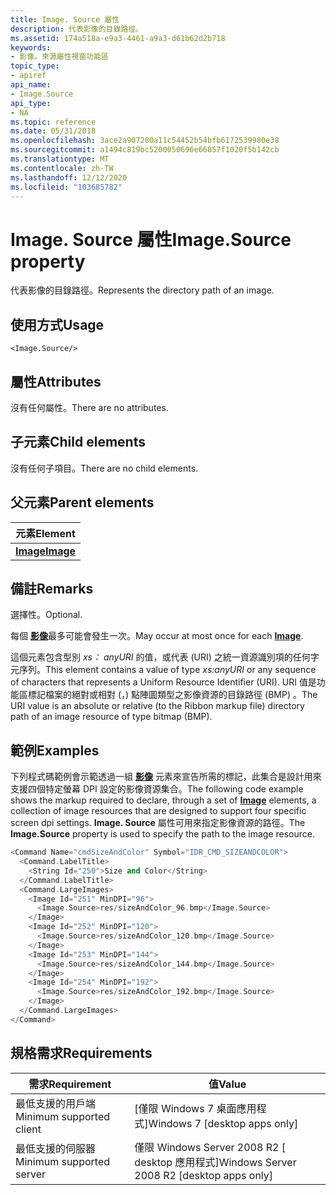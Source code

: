 ```yaml
---
title: Image. Source 屬性
description: 代表影像的目錄路徑。
ms.assetid: 174a518a-e9a3-4461-a9a3-d61b62d2b718
keywords:
- 影像。來源屬性視窗功能區
topic_type:
- apiref
api_name:
- Image.Source
api_type:
- NA
ms.topic: reference
ms.date: 05/31/2018
ms.openlocfilehash: 3ace2a907280a11c54452b54bfb6172539980e38
ms.sourcegitcommit: a1494c819bc5200050696e66057f1020f5b142cb
ms.translationtype: MT
ms.contentlocale: zh-TW
ms.lasthandoff: 12/12/2020
ms.locfileid: "103685782"
---
```

# <a name="imagesource-property"></a><span data-ttu-id="8ae95-104">Image. Source 屬性</span><span class="sxs-lookup"><span data-stu-id="8ae95-104">Image.Source property</span></span>

<span data-ttu-id="8ae95-105">代表影像的目錄路徑。</span><span class="sxs-lookup"><span data-stu-id="8ae95-105">Represents the directory path of an image.</span></span>

## <a name="usage"></a><span data-ttu-id="8ae95-106">使用方式</span><span class="sxs-lookup"><span data-stu-id="8ae95-106">Usage</span></span>

``` syntax
<Image.Source/>
```

## <a name="attributes"></a><span data-ttu-id="8ae95-107">屬性</span><span class="sxs-lookup"><span data-stu-id="8ae95-107">Attributes</span></span>

<span data-ttu-id="8ae95-108">沒有任何屬性。</span><span class="sxs-lookup"><span data-stu-id="8ae95-108">There are no attributes.</span></span>

## <a name="child-elements"></a><span data-ttu-id="8ae95-109">子元素</span><span class="sxs-lookup"><span data-stu-id="8ae95-109">Child elements</span></span>

<span data-ttu-id="8ae95-110">沒有任何子項目。</span><span class="sxs-lookup"><span data-stu-id="8ae95-110">There are no child elements.</span></span>

## <a name="parent-elements"></a><span data-ttu-id="8ae95-111">父元素</span><span class="sxs-lookup"><span data-stu-id="8ae95-111">Parent elements</span></span>



| <span data-ttu-id="8ae95-112">元素</span><span class="sxs-lookup"><span data-stu-id="8ae95-112">Element</span></span>                                                 |
|---------------------------------------------------------|
| [<span data-ttu-id="8ae95-113">**Image**</span><span class="sxs-lookup"><span data-stu-id="8ae95-113">**Image**</span></span>](windowsribbon-element-image.md)<br/> |



## <a name="remarks"></a><span data-ttu-id="8ae95-114">備註</span><span class="sxs-lookup"><span data-stu-id="8ae95-114">Remarks</span></span>

<span data-ttu-id="8ae95-115">選擇性。</span><span class="sxs-lookup"><span data-stu-id="8ae95-115">Optional.</span></span>

<span data-ttu-id="8ae95-116">每個 [**影像**](windowsribbon-element-image.md)最多可能會發生一次。</span><span class="sxs-lookup"><span data-stu-id="8ae95-116">May occur at most once for each [**Image**](windowsribbon-element-image.md).</span></span>

<span data-ttu-id="8ae95-117">這個元素包含型別 *xs： anyURI* 的值，或代表 (URI) 之統一資源識別項的任何字元序列。</span><span class="sxs-lookup"><span data-stu-id="8ae95-117">This element contains a value of type *xs:anyURI* or any sequence of characters that represents a Uniform Resource Identifier (URI).</span></span> <span data-ttu-id="8ae95-118">URI 值是功能區標記檔案的絕對或相對 (，) 點陣圖類型之影像資源的目錄路徑 (BMP) 。</span><span class="sxs-lookup"><span data-stu-id="8ae95-118">The URI value is an absolute or relative (to the Ribbon markup file) directory path of an image resource of type bitmap (BMP).</span></span>

## <a name="examples"></a><span data-ttu-id="8ae95-119">範例</span><span class="sxs-lookup"><span data-stu-id="8ae95-119">Examples</span></span>

<span data-ttu-id="8ae95-120">下列程式碼範例會示範透過一組 [**影像**](windowsribbon-element-image.md) 元素來宣告所需的標記，此集合是設計用來支援四個特定螢幕 DPI 設定的影像資源集合。</span><span class="sxs-lookup"><span data-stu-id="8ae95-120">The following code example shows the markup required to declare, through a set of [**Image**](windowsribbon-element-image.md) elements, a collection of image resources that are designed to support four specific screen dpi settings.</span></span> <span data-ttu-id="8ae95-121">**Image. Source** 屬性可用來指定影像資源的路徑。</span><span class="sxs-lookup"><span data-stu-id="8ae95-121">The **Image.Source** property is used to specify the path to the image resource.</span></span>


```C++
<Command Name="cmdSizeAndColor" Symbol="IDR_CMD_SIZEANDCOLOR">
  <Command.LabelTitle>
    <String Id="250">Size and Color</String>
  </Command.LabelTitle>
  <Command.LargeImages>
    <Image Id="251" MinDPI="96">
      <Image.Source>res/sizeAndColor_96.bmp</Image.Source>
    </Image>
    <Image Id="252" MinDPI="120">
      <Image.Source>res/sizeAndColor_120.bmp</Image.Source>
    </Image>
    <Image Id="253" MinDPI="144">
      <Image.Source>res/sizeAndColor_144.bmp</Image.Source>
    </Image>
    <Image Id="254" MinDPI="192">
      <Image.Source>res/sizeAndColor_192.bmp</Image.Source>
    </Image>
  </Command.LargeImages>
</Command>
```



## <a name="requirements"></a><span data-ttu-id="8ae95-122">規格需求</span><span class="sxs-lookup"><span data-stu-id="8ae95-122">Requirements</span></span>



| <span data-ttu-id="8ae95-123">需求</span><span class="sxs-lookup"><span data-stu-id="8ae95-123">Requirement</span></span> | <span data-ttu-id="8ae95-124">值</span><span class="sxs-lookup"><span data-stu-id="8ae95-124">Value</span></span> |
|-------------------------------------|---------------------------------------------------------|
| <span data-ttu-id="8ae95-125">最低支援的用戶端</span><span class="sxs-lookup"><span data-stu-id="8ae95-125">Minimum supported client</span></span><br/> | <span data-ttu-id="8ae95-126">\[僅限 Windows 7 桌面應用程式\]</span><span class="sxs-lookup"><span data-stu-id="8ae95-126">Windows 7 \[desktop apps only\]</span></span><br/>              |
| <span data-ttu-id="8ae95-127">最低支援的伺服器</span><span class="sxs-lookup"><span data-stu-id="8ae95-127">Minimum supported server</span></span><br/> | <span data-ttu-id="8ae95-128">僅限 Windows Server 2008 R2 \[ desktop 應用程式\]</span><span class="sxs-lookup"><span data-stu-id="8ae95-128">Windows Server 2008 R2 \[desktop apps only\]</span></span><br/> |



 

 





